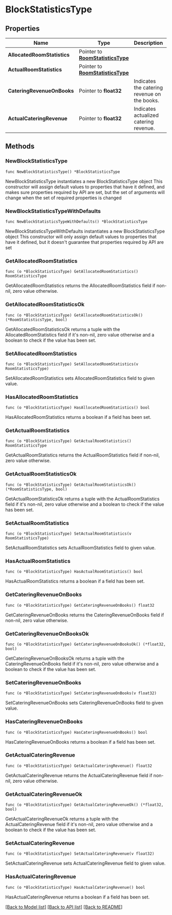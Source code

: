 # BlockStatisticsType

## Properties

Name | Type | Description | Notes
------------ | ------------- | ------------- | -------------
**AllocatedRoomStatistics** | Pointer to [**RoomStatisticsType**](RoomStatisticsType.md) |  | [optional] 
**ActualRoomStatistics** | Pointer to [**RoomStatisticsType**](RoomStatisticsType.md) |  | [optional] 
**CateringRevenueOnBooks** | Pointer to **float32** | Indicates the catering revenue on the books. | [optional] 
**ActualCateringRevenue** | Pointer to **float32** | Indicates actualized catering revenue. | [optional] 

## Methods

### NewBlockStatisticsType

`func NewBlockStatisticsType() *BlockStatisticsType`

NewBlockStatisticsType instantiates a new BlockStatisticsType object
This constructor will assign default values to properties that have it defined,
and makes sure properties required by API are set, but the set of arguments
will change when the set of required properties is changed

### NewBlockStatisticsTypeWithDefaults

`func NewBlockStatisticsTypeWithDefaults() *BlockStatisticsType`

NewBlockStatisticsTypeWithDefaults instantiates a new BlockStatisticsType object
This constructor will only assign default values to properties that have it defined,
but it doesn't guarantee that properties required by API are set

### GetAllocatedRoomStatistics

`func (o *BlockStatisticsType) GetAllocatedRoomStatistics() RoomStatisticsType`

GetAllocatedRoomStatistics returns the AllocatedRoomStatistics field if non-nil, zero value otherwise.

### GetAllocatedRoomStatisticsOk

`func (o *BlockStatisticsType) GetAllocatedRoomStatisticsOk() (*RoomStatisticsType, bool)`

GetAllocatedRoomStatisticsOk returns a tuple with the AllocatedRoomStatistics field if it's non-nil, zero value otherwise
and a boolean to check if the value has been set.

### SetAllocatedRoomStatistics

`func (o *BlockStatisticsType) SetAllocatedRoomStatistics(v RoomStatisticsType)`

SetAllocatedRoomStatistics sets AllocatedRoomStatistics field to given value.

### HasAllocatedRoomStatistics

`func (o *BlockStatisticsType) HasAllocatedRoomStatistics() bool`

HasAllocatedRoomStatistics returns a boolean if a field has been set.

### GetActualRoomStatistics

`func (o *BlockStatisticsType) GetActualRoomStatistics() RoomStatisticsType`

GetActualRoomStatistics returns the ActualRoomStatistics field if non-nil, zero value otherwise.

### GetActualRoomStatisticsOk

`func (o *BlockStatisticsType) GetActualRoomStatisticsOk() (*RoomStatisticsType, bool)`

GetActualRoomStatisticsOk returns a tuple with the ActualRoomStatistics field if it's non-nil, zero value otherwise
and a boolean to check if the value has been set.

### SetActualRoomStatistics

`func (o *BlockStatisticsType) SetActualRoomStatistics(v RoomStatisticsType)`

SetActualRoomStatistics sets ActualRoomStatistics field to given value.

### HasActualRoomStatistics

`func (o *BlockStatisticsType) HasActualRoomStatistics() bool`

HasActualRoomStatistics returns a boolean if a field has been set.

### GetCateringRevenueOnBooks

`func (o *BlockStatisticsType) GetCateringRevenueOnBooks() float32`

GetCateringRevenueOnBooks returns the CateringRevenueOnBooks field if non-nil, zero value otherwise.

### GetCateringRevenueOnBooksOk

`func (o *BlockStatisticsType) GetCateringRevenueOnBooksOk() (*float32, bool)`

GetCateringRevenueOnBooksOk returns a tuple with the CateringRevenueOnBooks field if it's non-nil, zero value otherwise
and a boolean to check if the value has been set.

### SetCateringRevenueOnBooks

`func (o *BlockStatisticsType) SetCateringRevenueOnBooks(v float32)`

SetCateringRevenueOnBooks sets CateringRevenueOnBooks field to given value.

### HasCateringRevenueOnBooks

`func (o *BlockStatisticsType) HasCateringRevenueOnBooks() bool`

HasCateringRevenueOnBooks returns a boolean if a field has been set.

### GetActualCateringRevenue

`func (o *BlockStatisticsType) GetActualCateringRevenue() float32`

GetActualCateringRevenue returns the ActualCateringRevenue field if non-nil, zero value otherwise.

### GetActualCateringRevenueOk

`func (o *BlockStatisticsType) GetActualCateringRevenueOk() (*float32, bool)`

GetActualCateringRevenueOk returns a tuple with the ActualCateringRevenue field if it's non-nil, zero value otherwise
and a boolean to check if the value has been set.

### SetActualCateringRevenue

`func (o *BlockStatisticsType) SetActualCateringRevenue(v float32)`

SetActualCateringRevenue sets ActualCateringRevenue field to given value.

### HasActualCateringRevenue

`func (o *BlockStatisticsType) HasActualCateringRevenue() bool`

HasActualCateringRevenue returns a boolean if a field has been set.


[[Back to Model list]](../README.md#documentation-for-models) [[Back to API list]](../README.md#documentation-for-api-endpoints) [[Back to README]](../README.md)


